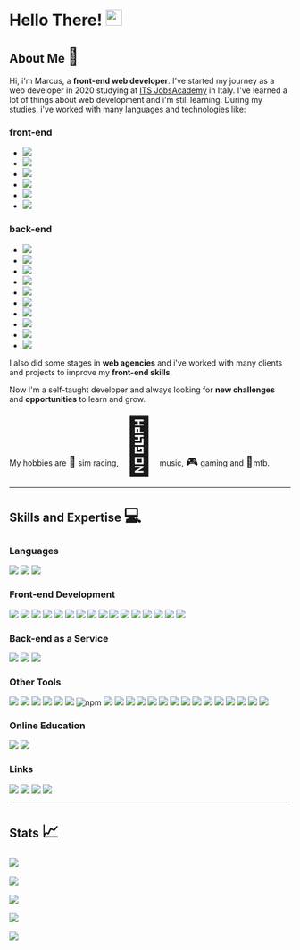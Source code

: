 <!-- 1. Introduction
Begin your README.md by introducing yourself and providing some background information. Mention your name, your experience as a front-end developer, and any relevant projects you have worked on. -->
<h1>Hello There! <img
        src="https://camo.githubusercontent.com/e8e7b06ecf583bc040eb60e44eb5b8e0ecc5421320a92929ce21522dbc34c891/68747470733a2f2f6d656469612e67697068792e636f6d2f6d656469612f6876524a434c467a6361737252346961377a2f67697068792e676966"
        height='29'></h1>

<h2>About Me <span style='font-size:30px;'>&#128064;</span></h2>

<p>
    Hi, i'm Marcus, a <strong>front-end web developer</strong>. I've started my journey as a web developer in 2020
    studying at <a href="https://jac-its.it/corso/web-development/" target="_blank">ITS JobsAcademy</a> in Italy. I've
    learned a lot of
    things about web development and i'm still learning.
    During my studies, i've worked with many languages and technologies like:
<h3>front-end</h3>
<ul>
    <li><img src="https://img.shields.io/badge/HTML5-E34F26?style=for-the-badge&logo=html5&logoColor=white"></li>
    <li><img src="https://img.shields.io/badge/CSS3-1572B6?style=for-the-badge&logo=css3&logoColor=white"></li>
    <li><img src="https://img.shields.io/badge/JavaScript-323330?style=for-the-badge&logo=javascript&logoColor=F7DF1E">
    </li>
    <li><img src="https://img.shields.io/badge/Bootstrap-563D7C?style=for-the-badge&logo=bootstrap&logoColor=white">
    </li>
    <li><img src="https://img.shields.io/badge/React-20232A?style=for-the-badge&logo=react&logoColor=61DAFB"></li>
    <li><img src="https://img.shields.io/badge/Material%20UI-007FFF?style=for-the-badge&logo=mui&logoColor=white"></li>
</ul>
<h3>back-end</h3>
<ul>
    <li><img
            src="https://img.shields.io/badge/apache_maven-C71A36?style=for-the-badge&logo=apachemaven&logoColor=white">
    </li>
    <li><img src="https://img.shields.io/badge/Python-FFD43B?style=for-the-badge&logo=python&logoColor=blue"></li>
    <li><img src="https://img.shields.io/badge/fastapi-109989?style=for-the-badge&logo=FASTAPI&logoColor=white"></li>
    <li><img src="https://img.shields.io/badge/PHP-777BB4?style=for-the-badge&logo=php&logoColor=white"></li>
    <li><img src="https://img.shields.io/badge/MySQL-005C84?style=for-the-badge&logo=mysql&logoColor=white"></li>
    <li><img src="https://img.shields.io/badge/Sequelize-52B0E7?style=for-the-badge&logo=Sequelize&logoColor=white">
    </li>
    <li><img src="https://img.shields.io/badge/Node.js-339933?style=for-the-badge&logo=nodedotjs&logoColor=white"></li>
    <li><img src="https://img.shields.io/badge/Express.js-000000?style=for-the-badge&logo=express&logoColor=white"></li>
    <li><img src="https://img.shields.io/badge/MongoDB-4EA94B?style=for-the-badge&logo=mongodb&logoColor=white"></li>
    <li><img src="https://img.shields.io/badge/Docker-2CA5E0?style=for-the-badge&logo=docker&logoColor=white"></li>
</ul>

I also did some stages in <strong>web agencies</strong> and i've worked with many clients and projects to improve my
<strong>front-end skills</strong>.
</p>

<p>
    Now I'm a self-taught developer and always looking for <strong>new challenges</strong> and
    <strong>opportunities</strong> to learn and grow.
</p>

<p>My hobbies are <span style='font-size:20px;'>&#127937;</span> sim racing, <span style='font-size:100px;'>&#127925;</span> music, <span style='font-size:20px;'>&#127918;</span> gaming and <span
        style='font-size:20px;'>&#128692;</span>mtb.</p>

<hr>
<!-- 2. Skills and Expertise
In this section, highlight your technical skills and expertise. You can include programming languages, frameworks, libraries, and tools that you are proficient in. Be specific and give examples of how you have used your skills in real-world projects. -->
<h2>Skills and Expertise <span style='font-size:30px;'>&#128187;</span></h2>

<h3>Languages</h3>
<p>
    <img src="https://img.shields.io/badge/JavaScript-323330?style=for-the-badge&logo=javascript&logoColor=F7DF1E">
    <img src="https://img.shields.io/badge/Node.js-339933?style=for-the-badge&logo=nodedotjs&logoColor=white">
    <img src="https://img.shields.io/badge/Express.js-000000?style=for-the-badge&logo=express&logoColor=white">
</p>

<h3>Front-end Development</h3>
<p>
    <img src="https://img.shields.io/badge/Angular-DD0031?style=for-the-badge&logo=angular&logoColor=white">
    <img src="https://img.shields.io/badge/Bootstrap-563D7C?style=for-the-badge&logo=bootstrap&logoColor=white">
    <img
        src="https://img.shields.io/badge/material%20design-757575?style=for-the-badge&logo=material%20design&logoColor=white">
    <img src="https://img.shields.io/badge/Material%20UI-007FFF?style=for-the-badge&logo=mui&logoColor=white">
    <img src="https://img.shields.io/badge/React-20232A?style=for-the-badge&logo=react&logoColor=61DAFB">
    <img src="https://img.shields.io/badge/React_Router-CA4245?style=for-the-badge&logo=react-router&logoColor=white">
    <img src="https://img.shields.io/badge/Redux-593D88?style=for-the-badge&logo=redux&logoColor=white">
    <img
        src="https://img.shields.io/badge/styled--components-DB7093?style=for-the-badge&logo=styled-components&logoColor=white">
    <img src="https://img.shields.io/badge/Tailwind_CSS-38B2AC?style=for-the-badge&logo=tailwind-css&logoColor=white">
    <img src="https://img.shields.io/badge/ThreeJs-black?style=for-the-badge&logo=three.js&logoColor=white">
    <img src="https://img.shields.io/badge/Vite-B73BFE?style=for-the-badge&logo=vite&logoColor=FFD62E">
    <img src="https://img.shields.io/badge/CSS3-1572B6?style=for-the-badge&logo=css3&logoColor=white">
    <img src="https://img.shields.io/badge/HTML5-E34F26?style=for-the-badge&logo=html5&logoColor=white">
    <img src="https://img.shields.io/badge/JavaScript-323330?style=for-the-badge&logo=javascript&logoColor=F7DF1E">
    <img src="https://img.shields.io/badge/json-5E5C5C?style=for-the-badge&logo=json&logoColor=white">
    <img src="https://img.shields.io/badge/TypeScript-007ACC?style=for-the-badge&logo=typescript&logoColor=white">
</p>

<h3>Back-end as a Service</h3>
<p>
    <img src="https://img.shields.io/badge/Amazon_AWS-FF9900?style=for-the-badge&logo=amazonaws&logoColor=white">
    <img src="https://img.shields.io/badge/firebase-ffca28?style=for-the-badge&logo=firebase&logoColor=black">
    <img src="https://img.shields.io/badge/Vercel-000000?style=for-the-badge&logo=vercel&logoColor=white">
</p>

<h3>Other Tools</h3>
<p>
    <img src="https://img.shields.io/badge/Adobe%20XD-470137?style=for-the-badge&logo=Adobe%20XD&logoColor=#FF61F6">
    <img src="https://img.shields.io/badge/Canva-%2300C4CC.svg?&style=for-the-badge&logo=Canva&logoColor=white">
    <img src="https://img.shields.io/badge/Figma-F24E1E?style=for-the-badge&logo=figma&logoColor=white">
    <img src="https://img.shields.io/badge/Babel-F9DC3E?style=for-the-badge&logo=babel&logoColor=white">
    <img src="https://img.shields.io/badge/Font_Awesome-339AF0?style=for-the-badge&logo=fontawesome&logoColor=white">
    <img src="https://img.shields.io/badge/JWT-000000?style=for-the-badge&logo=JSON%20web%20tokens&logoColor=white">
    <img src="https://img.shields.io/badge/npm-CB3837?style=for-the-badge&logo=npm&logoColor=white" alt="npm">
    <img src="https://img.shields.io/badge/Postman-FF6C37?style=for-the-badge&logo=Postman&logoColor=white">
    <img src="https://img.shields.io/badge/pypi-3775A9?style=for-the-badge&logo=pypi&logoColor=white">
    <img src="https://img.shields.io/badge/Swagger-85EA2D?style=for-the-badge&logo=Swagger&logoColor=white">
    <img src="https://img.shields.io/badge/Webpack-8DD6F9?style=for-the-badge&logo=Webpack&logoColor=white">
    <img
        src="https://img.shields.io/badge/VSCode-0078D4?style=for-the-badge&logo=visual%20studio%20code&logoColor=white">
    <img src="https://img.shields.io/badge/eslint-3A33D1?style=for-the-badge&logo=eslint&logoColor=white">
    <img src="https://img.shields.io/badge/prettier-1A2C34?style=for-the-badge&logo=prettier&logoColor=F7BA3E">
    <img
        src="https://img.shields.io/badge/Microsoft_Excel-217346?style=for-the-badge&logo=microsoft-excel&logoColor=white">
    <img
        src="https://img.shields.io/badge/Microsoft_Word-2B579A?style=for-the-badge&logo=microsoft-word&logoColor=white">
    <img src="https://img.shields.io/badge/Miro-F7C922?style=for-the-badge&logo=Miro&logoColor=050036">
    <img src="https://img.shields.io/badge/Trello-0052CC?style=for-the-badge&logo=trello&logoColor=white">
    <img src="https://img.shields.io/badge/GIT-E44C30?style=for-the-badge&logo=git&logoColor=white">
    <img src="https://img.shields.io/badge/powershell-5391FE?style=for-the-badge&logo=powershell&logoColor=white">
    <img src="https://img.shields.io/badge/VirtualBox-21416b?style=for-the-badge&logo=VirtualBox&logoColor=white">
    <img src="https://img.shields.io/badge/Jenkins-D24939?style=for-the-badge&logo=Jenkins&logoColor=white">
</p>

<h3>Online Education</h3>
<p>
    <img src="https://img.shields.io/badge/freecodecamp-27273D?style=for-the-badge&logo=freecodecamp&logoColor=white">
    <img src="https://img.shields.io/badge/MDN_Web_Docs-black?style=for-the-badge&logo=mdnwebdocs&logoColor=white">
</p>

<h3>Links</h3>
<p>
    <a href="mailto:gigliomarcus9@gmail.com" rel="nofollow">
        <img src="https://img.shields.io/badge/Gmail-D14836?style=for-the-badge&logo=gmail&logoColor=white">
    </a>
    <a href="https://github.com/Marcus-Giglio" target="_blank">
        <img src="https://img.shields.io/badge/GitHub-100000?style=for-the-badge&logo=github&logoColor=white">
    </a>
    <a href="https://www.linkedin.com/in/marcus-g-514b51175/" target="_blank">
        <img src="https://img.shields.io/badge/LinkedIn-0077B5?style=for-the-badge&logo=linkedin&logoColor=white">
    </a>
    <a href="https://profile.indeed.com/?hl=it_IT&co=IT&from=gnav-menu-homepage" target="_blank">
        <img src="https://img.shields.io/badge/Indeed-003A9B?style=for-the-badge&logo=Indeed&logoColor=white">
    </a>
</p>

<hr>

<h2>Stats <span style='font-size:30px;'>&#128200;</span></h2>
<div>
    <img src="https://github-readme-activity-graph.cyclic.app/graph?username=Marcus-Giglio&theme=react-dark">
</div>
<br>
<div>
    <img
        src="https://github-profile-summary-cards.vercel.app/api/cards/profile-details?username=Marcus-Giglio&theme=2077">
</div>
<br>
<div>
    <img src="https://github-readme-stats-git-masterrstaa-rickstaa.vercel.app/api?username=Marcus-Giglio&theme=radical">
</div>
<br>
<!-- <div>
    <img src="https://github-readme-stats.vercel.app/api/top-langs/?username=Marcus-Giglio&theme=radical">
</div>
<br> -->
<div>
    <img src="https://github-readme-streak-stats.herokuapp.com/?user=Marcus-Giglio&theme=radical">
</div>
<br>
<div>
    <img src="https://github-profile-trophy.vercel.app/?username=Marcus-Giglio&theme=radical">
</div>
